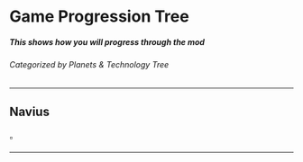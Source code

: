 # Game Progression Tree
##### This shows how you will progress through the mod
###### Categorized by Planets & Technology Tree
---
## Navius

### :white_small_square: 

---
